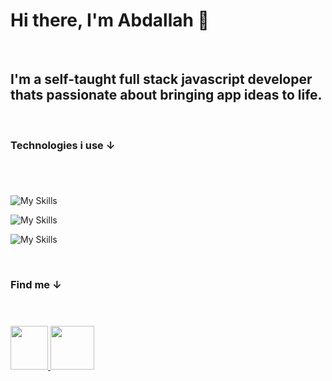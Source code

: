 # Hi there, I'm Abdallah 👋

<br/>

## I'm a self-taught full stack javascript developer thats passionate about bringing app ideas to life.

<br/>

### Technologies i use ↓

#

<br/>

![My Skills](https://skillicons.dev/icons?i=js,ts,react,nextjs,nodejs,express,astro,vite)

![My Skills](https://skillicons.dev/icons?i=sass,tailwind,bootstrap,materialui)

![My Skills](https://skillicons.dev/icons?i=mongodb,mysql,nginx,docker,linux,git)

<br/>

### Find me ↓

#

<br/>

<a href="https://www.linkedin.com/in/abdallahkaram/" target="_blank">
    <img src="https://skillicons.dev/icons?i=linkedin" width="60" height="70" />
  </a> <a href="https://abdallahkaram.com" target="_blank">
    <img src="https://img.icons8.com/avantgarde/512/internet.png" width="70" height="70" />
  </a>
